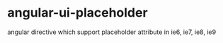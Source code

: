 angular-ui-placeholder
======================

angular directive which support placeholder attribute in ie6, ie7, ie8, ie9
